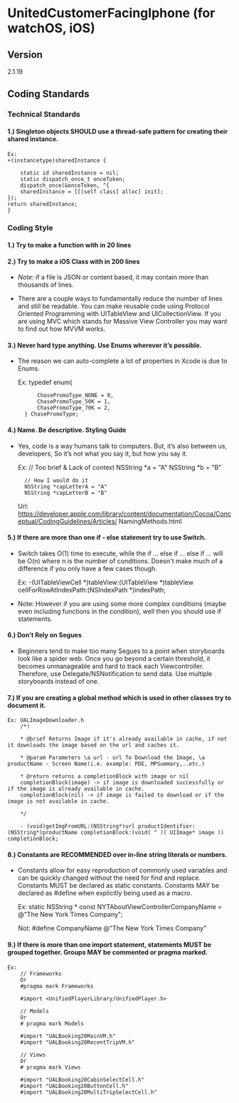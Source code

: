 # UnitedCustomerFacingIphone (for watchOS, iOS)

## Version

2.1.19

## Coding Standards

### Technical Standards

#### 1.) Singleton objects SHOULD use a thread-safe pattern for creating their shared instance.

    Ex:
    +(instancetype)sharedInstance {

        static id sharedInstance = nil;
        static dispatch_once_t onceToken;
        dispatch_once(&onceToken, ^{
        sharedInstance = [[[self class] alloc] init];
    });
    return sharedInstance;
    }

### Coding Style

#### 1.) Try to make a function with in 20 lines

#### 2.) Try to make a iOS Class with in 200 lines

+ *Note*: if a file is JSON or content based, it may contain more than thousands of lines.

+ There are a couple ways to fundamentally reduce the number of lines and still be readable. You can 
make reusable code using Protocol Oriented Programming with UITableVIew and UICollectionView. If you 
are using MVC which stands for Massive View Controller you may want to find out how MVVM works.

#### 3.) Never hard type anything. Use Enums wherever it’s possible.

+ The reason we can auto-complete a lot of properties in Xcode is due to Enums.

    Ex:
        typedef enum{

            ChasePromoType_NONE = 0,
            ChasePromoType_50K = 1,
            ChasePromoType_70K = 2,
        } ChasePromoType;

#### 4.) Name. Be descriptive. Styling Guide

+ Yes, code is a way humans talk to computers. But, it’s also between us, developers, So it’s not what 
you say it, but how you say it.

    Ex:
        // Too brief & Lack of context
        NSString *a = "A"
        NSString *b = "B"

        // How I would do it
        NSString *capLetterA = "A"
        NSString *capLetterB = "B"

    Url:
        https://developer.apple.com/library/content/documentation/Cocoa/Conceptual/CodingGuidelines/Articles/
        NamingMethods.html

#### 5.) If there are more than one if - else statement try to use Switch.

+ Switch takes O(1) time to execute, while the if ... else if ... else if ... will be O(n) where n is
the number of conditions. Doesn't make much of a difference if you only have a few cases though.

    Ex: 
        -(UITableViewCell *)tableView:(UITableView *)tableView cellForRowAtIndexPath:(NSIndexPath
        *)indexPath;

+ Note: However if you are using some more complex conditions (maybe even including functions in the condition),
        well then you should use if statements.

#### 6.) Don’t Rely on Segues

+ Beginners tend to make too many Segues to a point when storyboards look like a spider web. Once you
go beyond a certain threshold, it becomes unmanageable and hard to track each Viewcontroller.
Therefore, use Delegate/NSNotification to send data. Use multiple storyboards instead of one.

#### 7.) If you are creating a global method which is used in other classes try to document it.

    Ex: UALImageDownloader.h
        /*!

        * @brief Returns Image if it's already available in cache, if not it downloads the image based on the url and caches it.

        * @param Parameters \a url - url To Download the Image, \a productName - Screen Name(i.e. example: PDE, MPSummary,..etc.)

        * @return returns a completionBlock with image or nil
        completionBlock(image) -> if image is downloaded successfully or if the image is already available in cache.
        completionBlock(nil) -> if image is failed to download or if the image is not available in cache.

        */

        - (void)getImgFromURL:(NSString*)url productIdentifier:(NSString*)productName completionBlock:(void( ^ )( UIImage* image )) completionBlock;

#### 8.) Constants are RECOMMENDED over in-line string literals or numbers.

+ Constants allow for easy reproduction of commonly used variables and can be quickly changed without 
the need for find and replace. Constants MUST be declared as static constants. Constants MAY be 
declared as #define when explicitly being used as a macro.

    Ex:
        static NSString * const NYTAboutViewControllerCompanyName = @"The New York Times Company";

    Not:
        #define CompanyName @"The New York Times Company"

#### 9.) If there is more than one import statement, statements MUST be grouped together. Groups MAY be commented or pragma marked.

    Ex:
        // Frameworks
        Or 
        #pragma mark Frameworks

        #import <UnifiedPlayerLibrary/UnifiedPlayer.h>

        // Models
        Or 
        # pragma mark Models

        #import "UALBooking20MainVM.h"
        #import "UALBooking20RecentTripVM.h"

        // Views
        Or 
        # pragma mark Views

        #import "UALBooking20CabinSelectCell.h"
        #import "UALBooking20ButtonCell.h"
        #import "UALBooking20MultiTripSelectCell.h"
